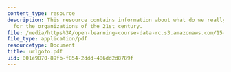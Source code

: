 ```yaml
---
content_type: resource
description: This resource contains information about what do we really want? a manifesto
  for the organizations of the 21st century.
file: /media/https%3A/open-learning-course-data-rc.s3.amazonaws.com/15-343-managing-transformations-in-work-organizations-and-society-spring-2002/801e987089fbf8542ddd486dd2d8789f_urlgoto.pdf
file_type: application/pdf
resourcetype: Document
title: urlgoto.pdf
uid: 801e9870-89fb-f854-2ddd-486dd2d8789f
---
```

